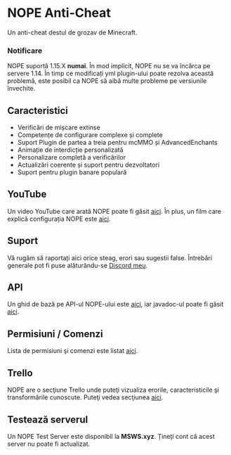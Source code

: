 # NOPE Anti-Cheat
Un anti-cheat destul de grozav de Minecraft.

### Notificare
NOPE suportă 1.15.X **numai**. În mod implicit, NOPE nu se va încărca pe servere 1.14. În timp ce modificați yml plugin-ului poate rezolva această problemă, este posibil ca NOPE să aibă multe probleme pe versiunile învechite.

## Caracteristici
* Verificări de mișcare extinse
* Competențe de configurare complexe și complete
* Suport Plugin de partea a treia pentru mcMMO și AdvancedEnchants
* Animație de interdicție personalizată
* Personalizare completă a verificărilor
* Actualizări coerente și suport pentru dezvoltatori
* Suport pentru plugin banare populară

## YouTube
Un video YouTube care arată NOPE poate fi găsit [aici](https://www.youtube.com/watch?v=QNumBz-Phwg). În plus, un film care explică configurația NOPE este [aici](https://www.youtube.com/watch?v=XVuXKsJEAkQ).

## Suport
Vă rugăm să raportați aici orice steag, erori sau sugestii false. Întrebări generale pot fi puse alăturându-se [Discord meu](https://nope.msws.xyz/discord).

## API
Un ghid de bază pe API-ul NOPE-ului este [aici](https://github.com/MSWS/NOPE/wiki/API), iar javadoc-ul poate fi găsit [aici](http://docs.msws.xyz).

## Permisiuni / Comenzi
Lista de permisiuni şi comenzi este listat [aici](https://github.com/MSWS/NOPE/wiki/Permissions).

## Trello
NOPE are o secţiune Trello unde puteţi vizualiza erorile, caracteristicile şi transformările cunoscute. Puteţi vedea secţiunea [aici](https://nope.msws.xyz/trello).

## Testează serverul
Un NOPE Test Server este disponibil la **MSWS.xyz**. Țineți cont că acest server nu poate fi actualizat.